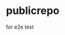 # publicrepo
for e2e test






































































































































































































































































































































































































































































































































































































































































































































































































































































































































































































































































































































































































































































































































































































































































































































































































































































































































































































































































































































































































































































































































































































































